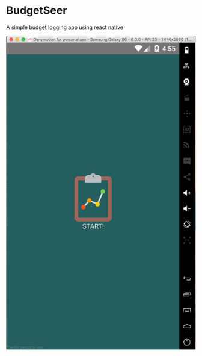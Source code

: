 # BudgetSeer
A simple budget logging app using react native

![alt tag](https://github.com/rgabriel01/BudgetSeer/blob/master/splash.png)
